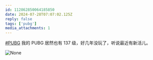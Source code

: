 ```yaml
---
id: 112862850064185850
date: 2024-07-28T07:07:02.125Z
reply: false
tags: ['pubg']
media_attachments: 1
---
```


[#PUBG](https://e5n.cc/tags/PUBG) 我的 PUBG 居然也有 137 级，好几年没玩了，听说最近有新活儿。

![None](https://files.e5n.cc/media_attachments/files/112/862/846/925/471/869/original/7db68383161e9bdf.png)
